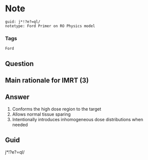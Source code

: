 # Note
```
guid: j*!?e?=ql/
notetype: Ford Primer on RO Physics model
```

### Tags
```
Ford
```

## Question
<h2>Main rationale for IMRT (3)</h2>

## Answer
<section>
<ol>
<li>Conforms the high dose region to the target</li>
<li>Allows normal tissue sparing</li>
<li>Intentionally introduces inhomogeneous dose distributions when needed</li>
</ol>

</section>

## Guid
j*!?e?=ql/
